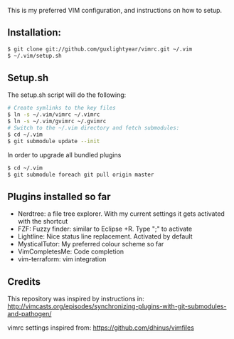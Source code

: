 This is my preferred VIM configuration, and instructions on how to setup.

## Installation:

```sh
$ git clone git://github.com/guxlightyear/vimrc.git ~/.vim
$ ~/.vim/setup.sh
```

## Setup.sh
The setup.sh script will do the following:
```sh
# Create symlinks to the key files
$ ln -s ~/.vim/vimrc ~/.vimrc
$ ln -s ~/.vim/gvimrc ~/.gvimrc
# Switch to the ~/.vim directory and fetch submodules:
$ cd ~/.vim
$ git submodule update --init
```
In order to upgrade all bundled plugins
```sh
$ cd ~/.vim
$ git submodule foreach git pull origin master
```

## Plugins installed so far
* Nerdtree: a file tree explorer. With my current settings it gets activated with the shortcut <F2>
* FZF: Fuzzy finder: similar to Eclipse <ctrl>+R. Type ";" to activate
* Lightline: Nice status line replacement. Activated by default
* MysticalTutor: My preferred colour scheme so far
* VimCompletesMe: Code completion
* vim-terraform: vim integration

## Credits
This repository was inspired by instructions in:
http://vimcasts.org/episodes/synchronizing-plugins-with-git-submodules-and-pathogen/

vimrc settings inspired from:
https://github.com/dhinus/vimfiles
